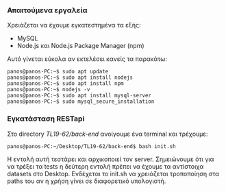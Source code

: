 ### Απαιτούμενα εργαλεία
Χρειάζεται να έχουμε εγκατεστημένα τα εξής:
* MySQL
* Node.js και Node.js Package Manager (npm)

Αυτό γίνεται εύκολα αν εκτελέσει κανείς τα παρακάτω: 
```console 
panos@panos-PC:~$ sudo apt update
panos@panos-PC:~$ sudo apt install nodejs
panos@panos-PC:~$ sudo apt install npm
panos@panos-PC:~$ nodejs -v
panos@panos-PC:~$ sudo apt install mysql-server
panos@panos-PC:~$ sudo mysql_secure_installation
```

### Εγκατάσταση RESTapi
Στο directory *TL19-62/back-end* ανοίγουμε ένα terminal και τρέχουμε:
```console
panos@panos-PC:~/Desktop/TL19-62/back-end$ bash init.sh
```
Η εντολή αυτή τεστάρει και αρχικοποιεί τον server. Σημειώνουμε ότι για να τρέξει τα tests η δεύτερη εντολή πρέπει να έχουμε τα αντίστοιχα datasets στο Desktop. Ενδέχεται το init.sh να χρειάζεται τροποποίηση στα paths του αν η χρήση γίνει σε διαφορετικό υπολογιστή.


